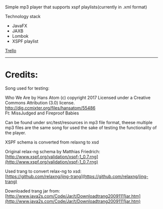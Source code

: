 Simple mp3 player that supports xspf playlists(currently in .xml format)

Technology stack
 - JavaFX
 - JAXB
 - Lombok
 - XSPF playlist

[Trello](https://trello.com/b/BuztadAe)

--- 
# Credits:   #

Song used for testing:

Who We Are by Hans Atom (c) copyright 2017 Licensed under a Creative Commons Attribution (3.0) license. http://dig.ccmixter.org/files/hansatom/55486  
Ft: MissJudged and Fireproof Babies

Can be found under src/test/resources in mp3 file format, theese multiple mp3 files are the same song for used the sake of testing the functionality of the player.

XSPF schema is converted from relaxng to xsd  

Original relax-ng schema by Matthias Friedrich:
[http://www.xspf.org/validation/xspf-1_0.7.rng](http://www.xspf.org/validation/xspf-1_0.7.rng)

Used trang to convert relax-ng to xsd:  
[https://github.com/relaxng/jing-trang](https://github.com/relaxng/jing-trang)  

Downloaded trang jar from:  
[http://www.java2s.com/Code/Jar/t/Downloadtrang20091111jar.htm](http://www.java2s.com/Code/Jar/t/Downloadtrang20091111jar.htm)  
